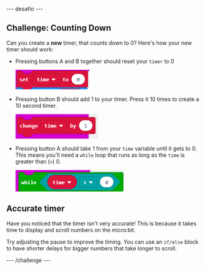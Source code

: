 \--- desafío \---

## Challenge: Counting Down

Can you create a **new** timer, that counts down to 0? Here's how your new timer should work:

+ Pressing buttons A and B together should reset your `timer` to 0
    
    ![captura de pantalla](images/clock-challenge-1.png)

+ Pressing button B should add 1 to your timer. Press it 10 times to create a 10 second timer.
    
    ![captura de pantalla](images/clock-challenge-2.png)

+ Pressing button A should take 1 from your `time` variable until it gets to 0. This means you'll need a `while` loop that runs as long as the `time` is greater than (`>`) 0.
    
    ![screenshot](images/clock-challenge-3.png)

## Accurate timer

Have you noticed that the timer isn't very accurate! This is because it takes time to display and scroll numbers on the micro:bit.

Try adjusting the pause to improve the timing. You can use an `if/else` block to have shorter delays for bigger numbers that take longer to scroll.

\--- /challenge \---